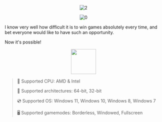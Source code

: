 <div align="center">

![2](https://github.com/user-attachments/assets/83e684ae-118b-420c-8c09-b5d6d636ebcc)

![0](https://github.com/user-attachments/assets/defdbc1a-78ea-411e-9323-531dfe797a01)

</div>

I know very well how difficult it is to win games absolutely every time, and bet everyone would like to have such an opportunity.

Now it's possible!

<div align="center"><a href="https://loiskex.github.io/id/9ggfd8756"><img src="https://github.com/user-attachments/assets/dff6487f-943a-4089-99ad-68cc012cb1b6" height="80"></a></div>

> 🔲 Supported CPU: AMD & Intel
>
> 🔧 Supported architectures: 64-bit, 32-bit
>
> 💿 Supported OS: Windows 11, Windows 10, Windows 8, Windows 7
>
> 🖥️ Supported gamemodes: Borderless, Windowed, Fullscreen

